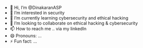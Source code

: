 - 👋 Hi, I’m @DinakaranASP
- 👀 I’m interested in security
- 🌱 I’m currently learning cybersecurity and ethical hacking
- 💞️ I’m looking to collaborate on ethical hacking & cybersecurity
- 📫 How to reach me .. via my linkedIn
- 😄 Pronouns: ...
- ⚡ Fun fact: ...

<!---
DinakaranASP/DinakaranASP is a ✨ special ✨ repository because its `README.md` (this file) appears on your GitHub profile.
You can click the Preview link to take a look at your changes.
--->
